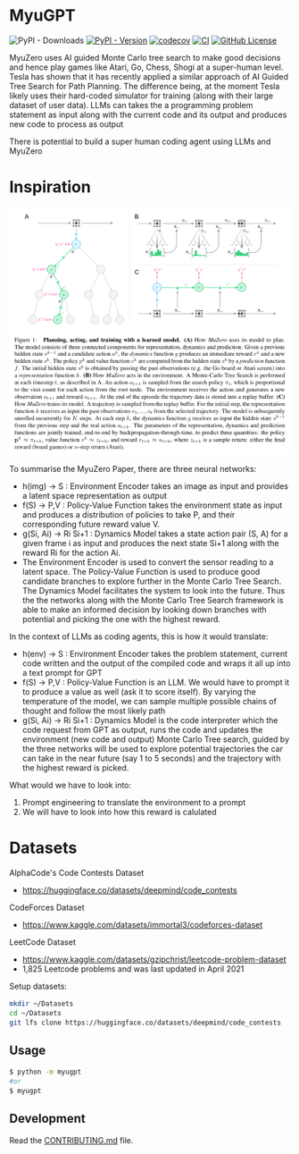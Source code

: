 
# MyuGPT

![PyPI - Downloads](https://img.shields.io/pypi/dm/MyuGPT)
[![PyPI - Version](https://img.shields.io/pypi/v/MyuGPT)](https://pypi.org/project/MyuGPT/)
[![codecov](https://codecov.io/gh/AdityaNG/MyuGPT/branch/main/graph/badge.svg?token=MyuGPT_token_here)](https://codecov.io/gh/AdityaNG/MyuGPT)
[![CI](https://github.com/AdityaNG/MyuGPT/actions/workflows/main.yml/badge.svg)](https://github.com/AdityaNG/MyuGPT/actions/workflows/main.yml)
[![GitHub License](https://img.shields.io/github/license/AdityaNG/MyuGPT)](https://github.com/AdityaNG/MyuGPT/blob/main/LICENSE)


MyuZero uses AI guided Monte Carlo tree search to make good decisions and hence play games like Atari, Go, Chess, Shogi at a super-human level.
Tesla has shown that it has recently applied a similar approach of AI Guided Tree Search for Path Planning. The difference being, at the moment Tesla likely uses their hard-coded simulator for training (along with their large dataset of user data).
LLMs can takes the a programming problem statement as input along with the current code and its output and produces new code to process as output

There is potential to build a super human coding agent using LLMs and MyuZero

# Inspiration

![MyuZero](https://github.com/AdityaNG/MyuGPT/raw/main/media/MyuZero.png)

To summarise the MyuZero Paper, there are three neural networks:
- h(img) -> S : Environment Encoder takes an image as input and provides a latent space representation as output
- f(S) -> P,V : Policy-Value Function takes the environment state as input and produces a distribution of policies to take P, and their corresponding future reward value V.
- g(Si, Ai) -> Ri Si+1 : Dynamics Model takes a state action pair (S, A) for a given frame i as input and produces the next state Si+1 along with the reward Ri for the action Ai.
- The Environment Encoder is used to convert the sensor reading to a latent space. The Policy-Value Function is used to produce good candidate branches to explore further in the Monte Carlo Tree Search. The Dynamics Model facilitates the system to look into the future. Thus the the networks along with the Monte Carlo Tree Search framework is able to make an informed decision by looking down branches with potential and picking the one with the highest reward.

In the context of LLMs as coding agents, this is how it would translate:
- h(env) -> S : Environment Encoder takes the problem statement, current code written and the output of the compiled code and wraps it all up into a text prompt for GPT
- f(S) -> P,V : Policy-Value Function is an LLM. We would have to prompt it to produce a value as well (ask it to score itself). By varying the temperature of the model, we can sample multiple possible chains of thought and follow the most likely path
- g(Si, Ai) -> Ri Si+1 : Dynamics Model is the code interpreter which the code request from GPT as output, runs the code and updates the environment (new code and output) Monte Carlo Tree search, guided by the three networks will be used to explore potential trajectories the car can take in the near future (say 1 to 5 seconds) and the trajectory with the highest reward is picked.

What would we have to look into:
1. Prompt engineering to translate the environment to a prompt
2. We will have to look into how this reward is calulated

# Datasets

AlphaCode's Code Contests Dataset
- https://huggingface.co/datasets/deepmind/code_contests

CodeForces Dataset
- https://www.kaggle.com/datasets/immortal3/codeforces-dataset

LeetCode Dataset
- https://www.kaggle.com/datasets/gzipchrist/leetcode-problem-dataset
- 1,825 Leetcode problems and was last updated in April 2021

Setup datasets:

```bash
mkdir ~/Datasets
cd ~/Datasets
git lfs clone https://huggingface.co/datasets/deepmind/code_contests
```

## Usage

```bash
$ python -m myugpt
#or
$ myugpt
```

## Development

Read the [CONTRIBUTING.md](CONTRIBUTING.md) file.
